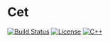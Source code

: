# Cet

[![Build Status](https://travis-ci.com/offa/cet.svg?branch=master)](https://travis-ci.com/offa/cet)
[![License](https://img.shields.io/badge/license-GPLv3-yellow.svg)](LICENSE)
[![C++](https://img.shields.io/badge/c++-17-green.svg)]()
